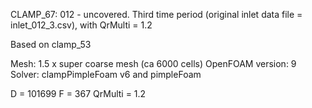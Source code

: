 CLAMP_67: 012 - uncovered. Third time period (original inlet data file = inlet_012_3.csv), with QrMulti = 1.2

Based on clamp_53

Mesh: 1.5 x super coarse mesh (ca 6000 cells)
OpenFOAM version: 9
Solver: clampPimpleFoam v6 and pimpleFoam

D = 101699
F = 367
QrMulti = 1.2
